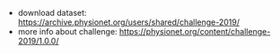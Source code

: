 - download dataset: https://archive.physionet.org/users/shared/challenge-2019/
- more info about challenge: https://physionet.org/content/challenge-2019/1.0.0/